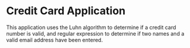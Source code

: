 # Credit Card Application

This application uses the Luhn algorithm to determine if a credit card number is valid, and regular expression to determine if two names and a valid email address have been entered.
